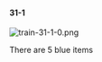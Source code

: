 #### 31-1
![train-31-1-0.png](https://github.com/lil-lab/nlvr/raw/master/nlvr/train/images/39/train-31-1-0.png "train-31-1-0.png")

There are 5 blue items